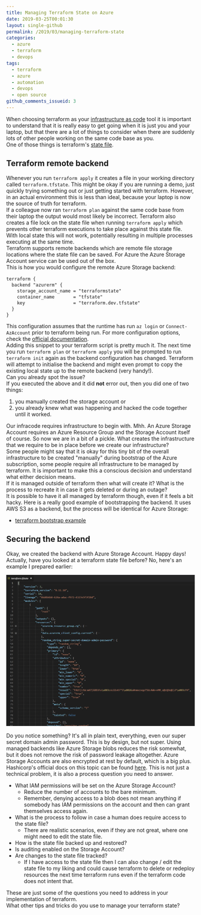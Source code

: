 ```yaml
---
title: Managing Terraform State on Azure
date: 2019-03-25T00:01:30
layout: single-github
permalink: /2019/03/managing-terraform-state
categories:
  - azure
  - terraform
  - devops
tags:
  - terraform
  - azure
  - automation
  - devops
  - open source
github_comments_issueid: 3
---
```


When choosing terraform as your [infrastructure as code](https://docs.microsoft.com/en-us/azure/devops/learn/what-is-infrastructure-as-code) tool it is important to understand that it is really easy to get going when it is just you and your laptop, but that there are a lot of things to consider when there are suddenly lots of other people working on the same code base as you.<br>
One of those things is terraform's [state file](https://www.terraform.io/docs/state/).

## Terraform remote backend

Whenever you run `terraform apply` it creates a file in your working directory called `terraform.tfstate`. This might be okay if you are running a demo, just quickly trying something out or just getting started with terraform. However, in an actual environment this is less than ideal, because your laptop is now the source of truth for terraform.<br>
If a colleague now ran `terraform plan` against the same code base from their laptop the output would most likely be incorrect. Terraform also creates a file lock on the state file when running `terraform apply` which prevents other terraform executions to take place against this state file. With local state this will not work, potentially resulting in multiple processes executing at the same time.<br>
Terraform supports remote backends which are remote file storage locations where the state file can be saved. For Azure the Azure Storage Account service can be used out of the box.<br>
This is how you would configure the remote Azure Storage backend:

```hcl
terraform {
  backend "azurerm" {
    storage_account_name = "terraformstate"
    container_name       = "tfstate"
    key                  = "terraform.dev.tfstate"
  }
}
```

This configuration assumes that the runtime has run `az login` or `Connect-AzAccount` prior to terraform being run. For more configuration options, check the [official documentation](https://www.terraform.io/docs/backends/types/azurerm.html).<br>
Adding this snippet to your terraform script is pretty much it. The next time you run `terraform plan` or `terraform apply` you will be prompted to run `terraform init` again as the backend configuration has changed. Terraform will attempt to initialise the backend and might even prompt to copy the existing local state up to the remote backend (very handy!).<br>
Can you already spot the issue?<br>
If you executed the above and it did **not** error out, then you did one of two things:<br>

1) you manually created the storage account or<br>
2) you already knew what was happening and hacked the code together until it worked.

Our infracode requires infrastructure to begin with. Mhh. An Azure Storage Account requires an Azure Resource Group and the Storage Account itself of course. So now we are in a bit of a pickle. What creates the infrastructure that we require to be in place before we create our infrastructure?<br>
Some people might say that it is okay for this tiny bit of the overall infrastructure to be created "manually" during bootstrap of the Azure subscription, some people require all infrastructure to be managed by terraform. It is important to make this a conscious decision and understand what either decision means.<br>
If it is managed outside of terraform then what will create it? What is the process to recreate it in case it gets deleted or during an outage?<br>
It is possible to have it all managed by terraform though, even if it feels a bit hacky. Here is a really good example of bootstrapping the backend. It uses AWS S3 as a backend, but the process will be identical for Azure Storage:

- [terraform bootstrap example](https://github.com/monterail/terraform-bootstrap-example/)

## Securing the backend

Okay, we created the backend with Azure Storage Account. Happy days!<br>
Actually, have you looked at a terraform state file before? No, here's an example I prepared earlier:

![terraform state file](/media/2019/03/tf-state.png)

Do you notice something? It's all in plain text, everything, even our super secret domain admin password. This is by design, but not super. Using managed backends like Azure Storage blobs reduces the risk somewhat, but it does not remove the risk of password leakage altogether. Azure Storage Accounts are also encrypted at rest by default, which is a big plus.<br>
Hashicorp's official docs on this topic can be found [here](https://www.terraform.io/docs/state/sensitive-data.html).
This is not just a technical problem, it is also a process question you need to answer.

- What IAM permissions will be set on the Azure Storage Account?
  - Reduce the number of accounts to the bare minimum.
  - Remember, denying access to a blob does not mean anything if somebody has IAM permissions on the account and then can grant themselves access again.
- What is the process to follow in case a human does require access to the state file?
  - There are realistic scenarios, even if they are not great, where one might need to edit the state file.
- How is the state file backed up and restored?
- Is auditing enabled on the Storage Account?
- Are changes to the state file tracked?
  - If I have access to the state file then I can also change / edit the state file to my liking and could cause terraform to delete or redeploy resources the next time terraform runs even if the terraform code does not intent that.

These are just some of the questions you need to address in your implementation of terraform.<br>
What other tips and tricks do you use to manage your terraform state?